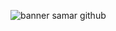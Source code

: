 
![banner samar github](https://cdn.discordapp.com/attachments/627758835540557834/1013610068723372152/banner-github.png)

